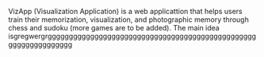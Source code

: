 VizApp (Visualization Application) is a web applicattion that helps users train their memorization, visualization, and photographic memory through chess and sudoku (more games are to be added). The main idea isgregwergrgggggggggggggggggggggggggggggggggggggggggggggggggggggggggggggggg 
